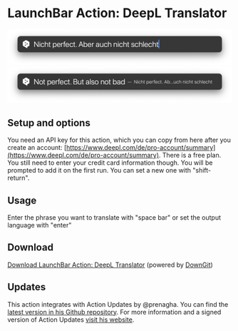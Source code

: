 # LaunchBar Action: DeepL Translator

<img src="01.png" width="600"/> 

<img src="02.png" width="600"/> 


## Setup and options

You need an API key for this action, which you can copy from here after you create an account: [https://www.deepl.com/de/pro-account/summary](https://www.deepl.com/de/pro-account/summary). There is a free plan. You still need to enter your credit card information though.
You will be prompted to add it on the first run. You can set a new one with "shift-return".

## Usage

Enter the phrase you want to translate with "space bar" or set the output language with "enter" 


## Download

[Download LaunchBar Action: DeepL Translator](https://minhaskamal.github.io/DownGit/#/home?url=https://github.com/Ptujec/LaunchBar/tree/master/DeepL-Action) (powered by [DownGit](https://github.com/MinhasKamal/DownGit))

## Updates

This action integrates with Action Updates by @prenagha. You can find the [latest version in his Github repository](https://github.com/prenagha/launchbar). For more information and a signed version of Action Updates [visit his website](https://renaghan.com/launchbar/action-updates/).